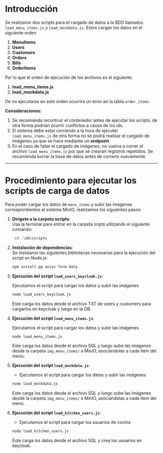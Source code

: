 # Introducción

Se realizaron dos scripts para el cargado de datos a la BDD llamados `load_menu_items.js` y `load_mockdata.js`. Estos cargan los datos en el siguiente orden

1. **MenuItems**
2. **Users**
3. **Customers**
4. **Orders**
5. **Bills**
6. **OrderItems**

Por lo que el orden de ejecución de los archivos es el siguiente:

1. **load_menu_items.js**
2. **load_mockdata.js**

De no ejecutarse en este orden ocurrira un error en la tabla `order_items`.

**Consideraciones:**

1. Se recomienda recontruir el contenedor antes de ejecutar los scripts, de otra forma podrían ocurrir conflictos a causa de los ids.
2. El sistema debe estar corriendo a la hora de ejecutar `load_menu_items.js` de otra forma no sé podrá realizar el cargado de imágenes ya que se hace mediante un **endpoint**.
3. En el caso de fallar el cargado de imágenes, no vuelva a correr el archivo `load_menu_items.js` por que se crearan registros repetidos. Se recomienda borrar la base de datos antes de correrlo nuevamente.

---

# Procedimiento para ejecutar los scripts de carga de datos

Para poder cargar los datos de `menu_items` y subir las imágenes correspondientes al sistema MinIO, realizamos los siguientes pasos:

1. **Dirigete a la carpeta scripts**:  
   Usa la terminal para entrar en la carpeta sripts utilizando el siguiente comando:

   ```bash
    cd .\db\scripts

   ```

2. **Instalación de dependencias**:  
   Se instalaron las siguientes bibliotecas necesarias para la ejecución del script en Node.js:

   ```bash
   npm install pg axios form-data
   ```

3. **Ejecución del script `load_users_keycloak.js`**:

   Ejecutamos el script para cargar los datos y subir las imágenes

   ```bash
   node load_users_keycloak.js
   ```

   Este carga los datos desde el archivo TXT de users y customers para cargarlos en keycloak y luego en la DB.

4. **Ejecución del script `load_menu_items.js`**:

   Ejecutamos el script para cargar los datos y subir las imágenes

   ```bash
   node load_menu_items.js
   ```

   Este carga los datos desde el archivo SQL y luego sube las imágenes desde la carpeta `img_menu_items/` a MinIO, asociándolas a cada ítem del menú.



5. **Ejecución del script `load_mockdata.js`**:

   - Ejecutamos el script para cargar los datos y subir las imágenes

   ```bash
   node load_mockdata.js
   ```

   Este carga los datos desde el archivo SQL y luego sube las imágenes desde la carpeta `img_menu_items/` a MinIO, asociándolas a cada ítem del menú.

6. **Ejecución del script `load_kitchen_users.js`**:

   - Ejecutamos el script para cargar los usuarios de cocina

   ```bash
   node load_kitchen_users.js
   ```

   Este carga los datos desde el archivo SQL y crea los usuarios en keycloak.

